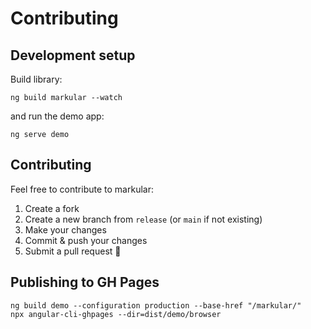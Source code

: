 # Contributing

## Development setup

Build library:

```shell
ng build markular --watch
```

and run the demo app:

```shell
ng serve demo
```

## Contributing

Feel free to contribute to markular:

1. Create a fork
2. Create a new branch from `release` (or `main` if not existing)
3. Make your changes
4. Commit & push your changes
5. Submit a pull request 🚀

## Publishing to GH Pages

```shell
ng build demo --configuration production --base-href "/markular/"
npx angular-cli-ghpages --dir=dist/demo/browser                                                
```
